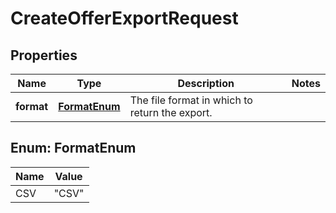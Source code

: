 # CreateOfferExportRequest

## Properties

 Name       | Type                          | Description                                    | Notes 
------------|-------------------------------|------------------------------------------------|-------
 **format** | [**FormatEnum**](#FormatEnum) | The file format in which to return the export. |

<a name="FormatEnum"></a>

## Enum: FormatEnum

 Name | Value           
------|-----------------
 CSV  | &quot;CSV&quot; 



